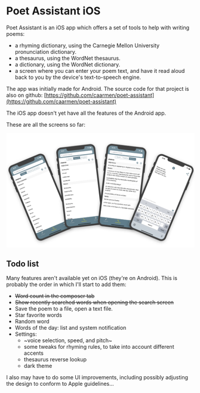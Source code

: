 # Poet Assistant iOS

Poet Assistant is an iOS app which offers a set of tools to help with writing poems:

* a rhyming dictionary, using the Carnegie Mellon University pronunciation dictionary.
* a thesaurus, using the WordNet thesaurus.
* a dictionary, using the WordNet dictionary.
* a screen where you can enter your poem text, and have it read aloud back to you by the device's text-to-speech engine.

The app was initially made for Android. The source code for that project is also on github: [https://github.com/caarmen/poet-assistant](https://github.com/caarmen/poet-assistant)

The iOS app doesn't yet have all the features of the Android app.

These are all the screens so far:

<img src="etc/screenshots.png" width="800">

## Todo list
Many features aren't available yet on iOS (they're on Android). This is probably the order in which I'll start to add them:
* ~~Word count in the composer tab~~
* ~~Show recently searched words when opening the search screen~~
* Save the poem to a file, open a text file.
* Star favorite words
* Random word
* Words of the day: list and system notification
* Settings:
  - ~voice selection, speed, and pitch~
  - some tweaks for rhyming rules, to take into account different accents
  - thesaurus reverse lookup
  - dark theme

I also may have to do some UI improvements, including possibly adjusting the design to conform to Apple guidelines...
